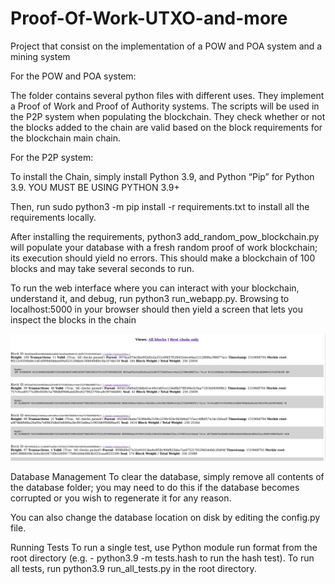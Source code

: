 # Proof-Of-Work-UTXO-and-more
Project that consist on the implementation of a POW and POA system and a mining system

For the POW and POA system:

The folder contains several python files with different uses. They implement a Proof of Work and Proof of Authority systems. The scripts will be used in the P2P system when populating the blockchain. They check whether or not the blocks added to the chain are valid based on the block requirements for the blockchain main chain.

For the P2P system:

To install the Chain, simply install Python 3.9, and Python “Pip” for Python 3.9. YOU MUST BE USING PYTHON 3.9+

Then, run sudo python3 -m pip install -r requirements.txt to install all the requirements locally.

After installing the requirements, python3 add_random_pow_blockchain.py will populate your database with a fresh random proof of work blockchain; its execution should yield no errors. This should make a blockchain of 100 blocks and may take several seconds to run.

To run the web interface where you can interact with your blockchain, understand it, and debug, run python3 run_webapp.py. Browsing to localhost:5000 in your browser should then yield a screen that lets you inspect the blocks in the chain

<img src="chainExplorer.png" width="800px">

Database Management
To clear the database, simply remove all contents of the database folder; you may need to do this if the database becomes corrupted or you wish to regenerate it for any reason.

You can also change the database location on disk by editing the config.py file.

Running Tests
To run a single test, use Python module run format from the root directory (e.g. - python3.9 -m tests.hash to run the hash test). To run all tests, run python3.9 run_all_tests.py in the root directory.
